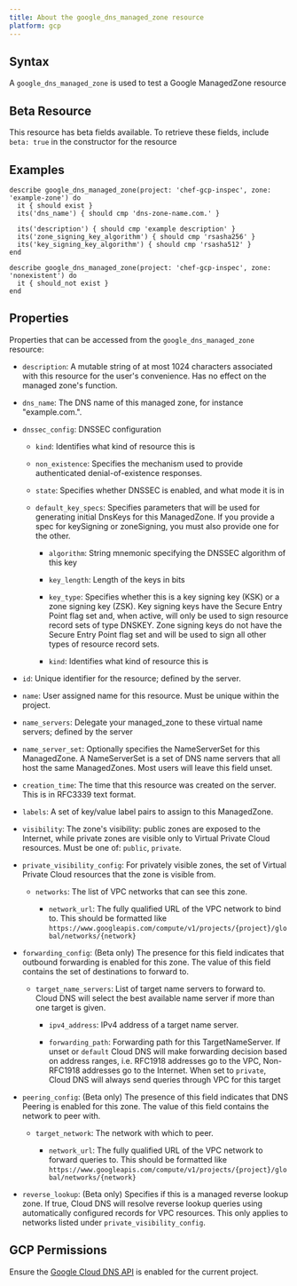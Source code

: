 ```yaml
---
title: About the google_dns_managed_zone resource
platform: gcp
---
```


## Syntax
A `google_dns_managed_zone` is used to test a Google ManagedZone resource


## Beta Resource
This resource has beta fields available. To retrieve these fields, include `beta: true` in the constructor for the resource

## Examples
```
describe google_dns_managed_zone(project: 'chef-gcp-inspec', zone: 'example-zone') do
  it { should exist }
  its('dns_name') { should cmp 'dns-zone-name.com.' }

  its('description') { should cmp 'example description' }
  its('zone_signing_key_algorithm') { should cmp 'rsasha256' }
  its('key_signing_key_algorithm') { should cmp 'rsasha512' }
end

describe google_dns_managed_zone(project: 'chef-gcp-inspec', zone: 'nonexistent') do
  it { should_not exist }
end
```

## Properties
Properties that can be accessed from the `google_dns_managed_zone` resource:


  * `description`: A mutable string of at most 1024 characters associated with this resource for the user's convenience. Has no effect on the managed zone's function.

  * `dns_name`: The DNS name of this managed zone, for instance "example.com.".

  * `dnssec_config`: DNSSEC configuration

    * `kind`: Identifies what kind of resource this is

    * `non_existence`: Specifies the mechanism used to provide authenticated denial-of-existence responses.

    * `state`: Specifies whether DNSSEC is enabled, and what mode it is in

    * `default_key_specs`: Specifies parameters that will be used for generating initial DnsKeys for this ManagedZone. If you provide a spec for keySigning or zoneSigning, you must also provide one for the other.

      * `algorithm`: String mnemonic specifying the DNSSEC algorithm of this key

      * `key_length`: Length of the keys in bits

      * `key_type`: Specifies whether this is a key signing key (KSK) or a zone signing key (ZSK). Key signing keys have the Secure Entry Point flag set and, when active, will only be used to sign resource record sets of type DNSKEY. Zone signing keys do not have the Secure Entry Point flag set and will be used to sign all other types of resource record sets.

      * `kind`: Identifies what kind of resource this is

  * `id`: Unique identifier for the resource; defined by the server.

  * `name`: User assigned name for this resource. Must be unique within the project.

  * `name_servers`: Delegate your managed_zone to these virtual name servers; defined by the server

  * `name_server_set`: Optionally specifies the NameServerSet for this ManagedZone. A NameServerSet is a set of DNS name servers that all host the same ManagedZones. Most users will leave this field unset.

  * `creation_time`: The time that this resource was created on the server. This is in RFC3339 text format.

  * `labels`: A set of key/value label pairs to assign to this ManagedZone.

  * `visibility`: The zone's visibility: public zones are exposed to the Internet, while private zones are visible only to Virtual Private Cloud resources. Must be one of: `public`, `private`.

  * `private_visibility_config`: For privately visible zones, the set of Virtual Private Cloud resources that the zone is visible from.

    * `networks`: The list of VPC networks that can see this zone.

      * `network_url`: The fully qualified URL of the VPC network to bind to. This should be formatted like `https://www.googleapis.com/compute/v1/projects/{project}/global/networks/{network}`

  * `forwarding_config`: (Beta only) The presence for this field indicates that outbound forwarding is enabled for this zone. The value of this field contains the set of destinations to forward to.

    * `target_name_servers`: List of target name servers to forward to. Cloud DNS will select the best available name server if more than one target is given.

      * `ipv4_address`: IPv4 address of a target name server.

      * `forwarding_path`: Forwarding path for this TargetNameServer. If unset or `default` Cloud DNS will make forwarding decision based on address ranges, i.e. RFC1918 addresses go to the VPC, Non-RFC1918 addresses go to the Internet. When set to `private`, Cloud DNS will always send queries through VPC for this target

  * `peering_config`: (Beta only) The presence of this field indicates that DNS Peering is enabled for this zone. The value of this field contains the network to peer with.

    * `target_network`: The network with which to peer.

      * `network_url`: The fully qualified URL of the VPC network to forward queries to. This should be formatted like `https://www.googleapis.com/compute/v1/projects/{project}/global/networks/{network}`

  * `reverse_lookup`: (Beta only) Specifies if this is a managed reverse lookup zone. If true, Cloud DNS will resolve reverse lookup queries using automatically configured records for VPC resources. This only applies to networks listed under `private_visibility_config`.


## GCP Permissions

Ensure the [Google Cloud DNS API](https://console.cloud.google.com/apis/library/dns.googleapis.com/) is enabled for the current project.
